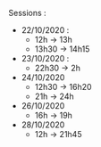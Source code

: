 Sessions :
* 22/10/2020 :
    * 12h -> 13h
    * 13h30 -> 14h15
* 23/10/2020 :
    * 22h30 -> 2h
* 24/10/2020
    * 12h30 -> 16h20
    * 21h -> 24h
* 26/10/2020
    * 16h -> 19h
* 28/10/2020
    * 12h -> 21h45